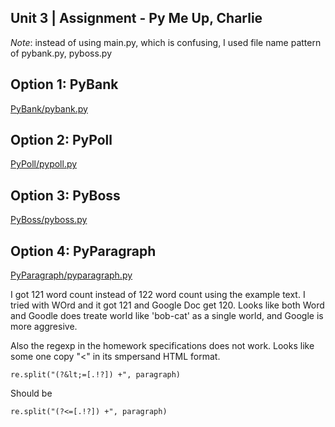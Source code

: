 ## Unit 3 | Assignment - Py Me Up, Charlie

*Note*: instead of using main.py, which is confusing, I used file name pattern of pybank.py, pyboss.py

## Option 1: PyBank

[PyBank/pybank.py](PyBank/pybank.py)

## Option 2: PyPoll

[PyPoll/pypoll.py](PyPoll/pypoll.py)

## Option 3: PyBoss

[PyBoss/pyboss.py](PyBoss/pyboss.py)


## Option 4: PyParagraph

[PyParagraph/pyparagraph.py](PyParagraph/pyparagraph.py)

I got 121 word count instead of 122 word count using the example text. I tried with WOrd and it got 121 and Google Doc get 120. Looks like both Word and Goodle does treate world like 'bob-cat' as a single world, and Google is more aggresive.

Also the regexp in the homework specifications does not work. Looks like some one copy "<" in its smpersand HTML format.
```
re.split("(?&lt;=[.!?]) +", paragraph)
```

Should be

```buildoutcfg
re.split("(?<=[.!?]) +", paragraph)
```
